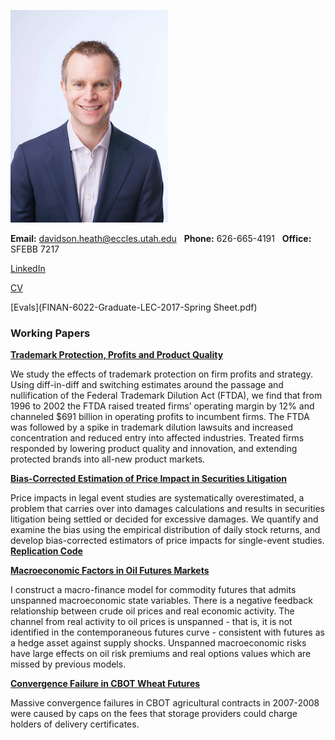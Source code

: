![dth](images/dth2016.jpeg)

**Email:** davidson.heath@eccles.utah.edu &nbsp;  **Phone:** 626-665-4191 &nbsp; **Office:** SFEBB 7217

[LinkedIn](https://www.linkedin.com/in/davidson-heath-5a28999a)

[CV](dheath_CV.pdf)

[Evals](FINAN-6022-Graduate-LEC-2017-Spring Sheet.pdf)

### Working Papers

**[Trademark Protection, Profits and Product Quality](https://papers.ssrn.com/abstract=2798473)**

We study the effects of trademark protection on firm profits and strategy. Using diff-in-diff and switching estimates around the passage and nullification of the Federal Trademark Dilution Act (FTDA), we find that from 1996 to 2002 the FTDA raised treated firms’ operating margin by 12% and channeled $691 billion in operating profits to incumbent firms. The FTDA was followed by a spike in trademark dilution lawsuits and increased concentration and reduced entry into affected industries. Treated firms responded by lowering product quality and innovation, and extending protected brands into all-new product markets.



**[Bias-Corrected Estimation of Price Impact in Securities Litigation](https://papers.ssrn.com/abstract=3005878)**

Price impacts in legal event studies are systematically overestimated, a problem that carries over into damages calculations and results in securities litigation being settled or decided for excessive damages. We quantify and examine the bias using the empirical distribution of daily stock returns, and develop bias-corrected estimators of price impacts for single-event studies. **[Replication Code](https://github.com/davidsontheath/bias_corrected_estimators)**



**[Macroeconomic Factors in Oil Futures Markets](dheath_MFOF.pdf)**

I construct a macro-finance model for commodity futures that admits unspanned macroeconomic state variables. There is a negative feedback relationship between crude oil prices and real economic activity. The channel from real activity to oil prices is unspanned - that is, it is not identified in the contemporaneous futures curve - consistent with futures as a hedge asset against supply shocks. Unspanned macroeconomic risks have large effects on oil risk premiums and real options values which are missed by previous models.



**[Convergence Failure in CBOT Wheat Futures](http://papers.ssrn.com/sol3/papers.cfm?abstract_id=2275088)**

Massive convergence failures in CBOT agricultural contracts in 2007-2008 were caused by caps on the fees that storage providers could charge holders of delivery certificates.

